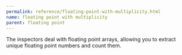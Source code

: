 ```yaml
---
permalink: reference/floating-point-with-multiplicity.html
name: floating point with multiplicity
parent: floating point
---
```


The <floating point with multiplicity> inspectors deal with floating point arrays, allowing you to extract unique floating point numbers and count them. 